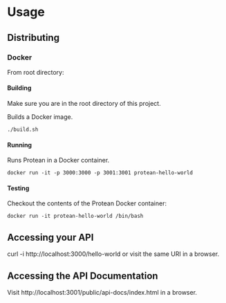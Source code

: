 # Usage

## Distributing

### Docker

From root directory:

#### Building

Make sure you are in the root directory of this project.

Builds a Docker image.

```
./build.sh
```

#### Running

Runs Protean in a Docker container.

```
docker run -it -p 3000:3000 -p 3001:3001 protean-hello-world
```

#### Testing

Checkout the contents of the Protean Docker container:

```
docker run -it protean-hello-world /bin/bash
```

## Accessing your API

curl -i http://localhost:3000/hello-world or visit the same URI in a browser.

## Accessing the API Documentation

Visit http://localhost:3001/public/api-docs/index.html in a browser.
